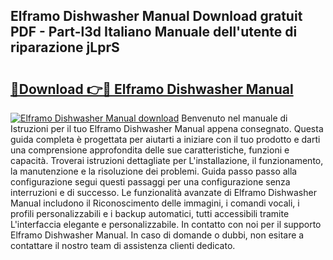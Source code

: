 ## Elframo Dishwasher Manual Download gratuit PDF - Part-l3d Italiano Manuale dell'utente di riparazione jLprS

# <h2><a href="http://dffcen.blite.top/?on=Elframo+Dishwasher+Manual">🔗Download 👉🔴 Elframo Dishwasher Manual</a></h2>

[![Elframo Dishwasher Manual download](https://i.imgur.com/lujVjoI.png)](http://dffcen.blite.top/?on=Elframo+Dishwasher+Manual)
Benvenuto nel manuale di Istruzioni per il tuo Elframo Dishwasher Manual appena consegnato. Questa guida completa è progettata per aiutarti a iniziare con il tuo prodotto e darti una comprensione approfondita delle sue caratteristiche, funzioni e capacità. Troverai istruzioni dettagliate per L'installazione, il funzionamento, la manutenzione e la risoluzione dei problemi. Guida passo passo alla configurazione segui questi passaggi per una configurazione senza interruzioni e di successo. Le funzionalità avanzate di Elframo Dishwasher Manual includono il Riconoscimento delle immagini, i comandi vocali, i profili personalizzabili e i backup automatici, tutti accessibili tramite L'interfaccia elegante e personalizzabile. In contatto con noi per il supporto Elframo Dishwasher Manual. In caso di domande o dubbi, non esitare a contattare il nostro team di assistenza clienti dedicato.
